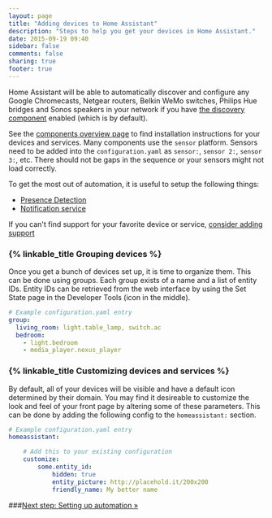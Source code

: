```yaml
---
layout: page
title: "Adding devices to Home Assistant"
description: "Steps to help you get your devices in Home Assistant."
date: 2015-09-19 09:40
sidebar: false
comments: false
sharing: true
footer: true
---
```


Home Assistant will be able to automatically discover and configure any Google Chromecasts, Netgear
routers, Belkin WeMo switches, Philips Hue bridges and Sonos speakers in your network if you have
[the discovery component]({{site_root}}/components/discovery.html) enabled (which is by default).

See the [components overview page](/components/) to find installation instructions for your devices
and services.  Many components use the `sensor` platform.  Sensors need to be added into the `configuration.yaml` as `sensor:`, `sensor 2:`, `sensor 3:`, etc.  There should not be gaps in the sequence or your sensors might not load correctly.

To get the most out of automation, it is useful to setup the following things:

 * [Presence Detection](/components/#presence)
 * [Notification service](/components/#notify-service)

If you can't find support for your favorite device or service,
[consider adding support](/developers/add_new_platform.html)

### {% linkable_title Grouping devices %}

Once you get a bunch of devices set up, it is time to organize them. This can be done using groups.
Each group exists of a name and a list of entity IDs. Entity IDs can be retrieved from the web interface
by using the Set State page in the Developer Tools (icon in the middle).


```yaml
# Example configuration.yaml entry
group:
  living_room: light.table_lamp, switch.ac
  bedroom:
    - light.bedroom
    - media_player.nexus_player
```

### {% linkable_title Customizing devices and services %}

By default, all of your devices will be visible and have a default icon determined by their domain.
You may find it desireable to customize the look and feel of your front page by altering some
of these parameters. This can be done by adding the following config to the `homeassistant:` section.

```yaml
# Example configuration.yaml entry
homeassistant:

    # Add this to your existing configuration
    customize:
        some.entity_id:
            hidden: true
            entity_picture: http://placehold.it/200x200
            friendly_name: My better name
```


###[Next step: Setting up automation &raquo;](/getting-started/automation.html)
